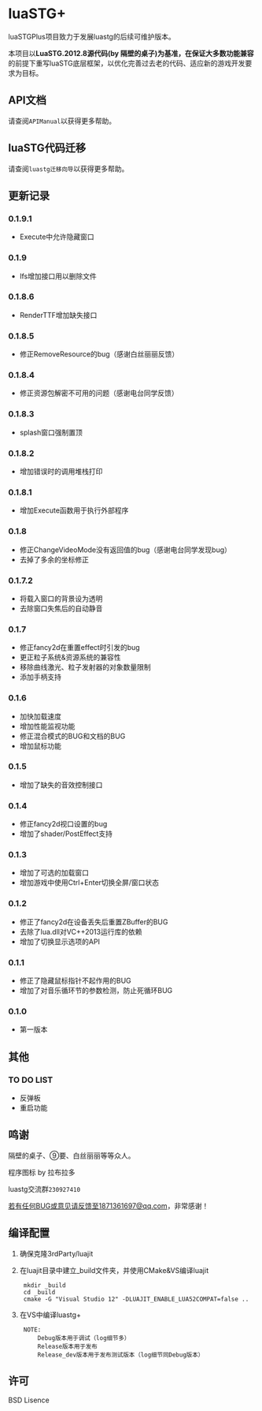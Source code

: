 # luaSTG+

luaSTGPlus项目致力于发展luastg的后续可维护版本。

本项目以**LuaSTG.2012.8源代码(by 隔壁的桌子)**为基准，在保证**大多数功能兼容**的前提下重写luaSTG底层框架，以优化完善过去老的代码、适应新的游戏开发要求为目标。

## API文档

请查阅`APIManual`以获得更多帮助。

## luaSTG代码迁移

请查阅`luastg迁移向导`以获得更多帮助。

## 更新记录

### 0.1.9.1

- Execute中允许隐藏窗口

### 0.1.9

- lfs增加接口用以删除文件

### 0.1.8.6

- RenderTTF增加缺失接口

### 0.1.8.5

- 修正RemoveResource的bug（感谢白丝丽丽反馈）

### 0.1.8.4

- 修正资源包解密不可用的问题（感谢电台同学反馈）

### 0.1.8.3

- splash窗口强制置顶

### 0.1.8.2

- 增加错误时的调用堆栈打印

### 0.1.8.1

- 增加Execute函数用于执行外部程序

### 0.1.8

- 修正ChangeVideoMode没有返回值的bug（感谢电台同学发现bug）
- 去掉了多余的坐标修正

### 0.1.7.2

- 将载入窗口的背景设为透明
- 去除窗口失焦后的自动静音

### 0.1.7

- 修正fancy2d在重置effect时引发的bug
- 更正粒子系统&资源系统的兼容性
- 移除曲线激光、粒子发射器的对象数量限制
- 添加手柄支持

### 0.1.6

- 加快加载速度
- 增加性能监视功能
- 修正混合模式的BUG和文档的BUG
- 增加鼠标功能

### 0.1.5

- 增加了缺失的音效控制接口

### 0.1.4

- 修正fancy2d视口设置的bug
- 增加了shader/PostEffect支持

### 0.1.3

- 增加了可选的加载窗口
- 增加游戏中使用Ctrl+Enter切换全屏/窗口状态

### 0.1.2

- 修正了fancy2d在设备丢失后重置ZBuffer的BUG
- 去除了lua.dll对VC++2013运行库的依赖
- 增加了切换显示选项的API

### 0.1.1

- 修正了隐藏鼠标指针不起作用的BUG
- 增加了对音乐循环节的参数检测，防止死循环BUG

### 0.1.0

- 第一版本

## 其他

### TO DO LIST

- 反弹板
- 重启功能

## 鸣谢

隔壁的桌子、⑨要、白丝丽丽等等众人。

程序图标 by 拉布拉多

luastg交流群`230927410`

若有任何BUG或意见请反馈至1871361697@qq.com，非常感谢！

## 编译配置

1. 确保克隆3rdParty/luajit
2. 在luajit目录中建立_build文件夹，并使用CMake&VS编译luajit

		mkdir _build
		cd _build
		cmake -G "Visual Studio 12" -DLUAJIT_ENABLE_LUA52COMPAT=false ..

3. 在VS中编译luastg+

		NOTE:
			Debug版本用于调试（log细节多）
			Release版本用于发布
			Release_dev版本用于发布测试版本（log细节同Debug版本）

## 许可

BSD Lisence
